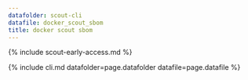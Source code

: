 ```yaml
---
datafolder: scout-cli
datafile: docker_scout_sbom
title: docker scout sbom
---
```

<!--
This page is automatically generated from Docker's source code. If you want to
suggest a change to the text that appears here, open a ticket or pull request
in the source repository on GitHub:

https://github.com/docker/scout-cli-plugin
-->

{% include scout-early-access.md %}

{% include cli.md datafolder=page.datafolder datafile=page.datafile %}
